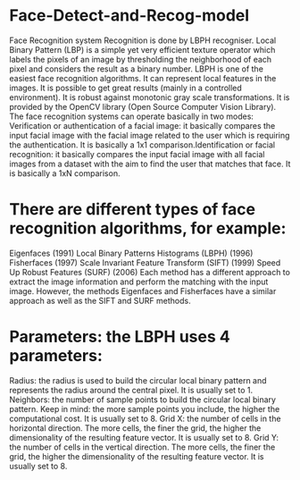 # Face-Detect-and-Recog-model
Face Recognition system 
Recognition is done by LBPH recogniser. Local Binary Pattern (LBP) is a simple yet very efficient texture operator which labels the pixels of an image by thresholding the neighborhood of each pixel and considers the result as a binary number. LBPH is one of the easiest face recognition algorithms. It can represent local features in the images. It is possible to get great results (mainly in a controlled environment). It is robust against monotonic gray scale transformations. It is provided by the OpenCV library (Open Source Computer Vision Library).
The face recognition systems can operate basically in two modes:
Verification or authentication of a facial image: it basically compares the input facial image with the facial image related to the user which is requiring the authentication. It is basically a 1x1 comparison.Identification or facial recognition: it basically compares the input facial image with all facial images from a dataset with the aim to find the user that matches that face. It is basically a 1xN comparison.
# There are different types of face recognition algorithms, for example:
Eigenfaces (1991)
Local Binary Patterns Histograms (LBPH) (1996)
Fisherfaces (1997)
Scale Invariant Feature Transform (SIFT) (1999)
Speed Up Robust Features (SURF) (2006)
Each method has a different approach to extract the image information and perform the matching with the input image. However, the methods Eigenfaces and Fisherfaces have a similar approach as well as the SIFT and SURF methods.

# Parameters: the LBPH uses 4 parameters:
Radius: the radius is used to build the circular local binary pattern and represents the radius around the central pixel. It is usually set to 1.
Neighbors: the number of sample points to build the circular local binary pattern. Keep in mind: the more sample points you include, the higher the computational cost. It is usually set to 8.
Grid X: the number of cells in the horizontal direction. The more cells, the finer the grid, the higher the dimensionality of the resulting feature vector. It is usually set to 8.
Grid Y: the number of cells in the vertical direction. The more cells, the finer the grid, the higher the dimensionality of the resulting feature vector. It is usually set to 8.
